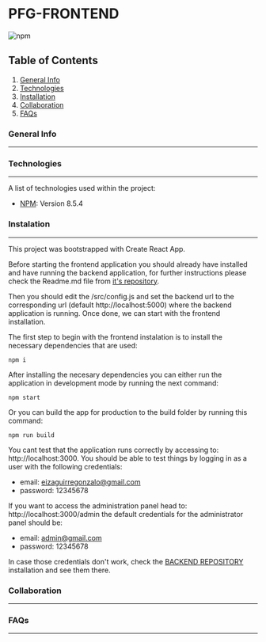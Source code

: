 # PFG-FRONTEND
![npm](https://img.shields.io/badge/npm-v8.5.4-green)

## Table of Contents
1. [General Info](#general-info)
2. [Technologies](#technologies)
3. [Installation](#installation)
4. [Collaboration](#collaboration)
5. [FAQs](#faqs)

<a name="general-info"></a>
### General Info
***

<a name="technologies"></a>
### Technologies
***

A list of technologies used within the project:
* [NPM](https://www.npmjs.com/): Version 8.5.4

<a name="instalation"></a>
### Instalation
***
This project was bootstrapped with Create React App.

Before starting the frontend application you should already have installed and have running the backend application, for further instructions please check the Readme.md file from [it's repository](https://github.com/gonzaloeiza/PFG-backend).

Then you should edit the /src/config.js and set the backend url to the corresponding url (default http://localhost:5000) where the backend application is running. Once done, we can start with the frontend installation.

The first step to begin with the frontend instalation is to install the necessary dependencies that are used:

```
npm i
```

After installing the necesary dependencies you can either run the application in development mode by running the next command:

```
npm start
```

Or you can build the app for production to the build folder by running this command:

```
npm run build
```

You cant test that the application runs correctly by accessing to: http://localhost:3000.
You should be able to test things by logging in as a user with the following credentials:
* email: eizaguirregonzalo@gmail.com
* password: 12345678

If you want to access the administration panel head to: http://localhost:3000/admin the default credentials for the administrator panel should be:
* email: admin@gmail.com
* password: 12345678

In case those credentials don't work, check the [BACKEND REPOSITORY](https://github.com/gonzaloeiza/PFG-backend) installation and see them there.


<a name="collarboration"></a>
### Collaboration
***

<a name="faqs"></a>
### FAQs
***
